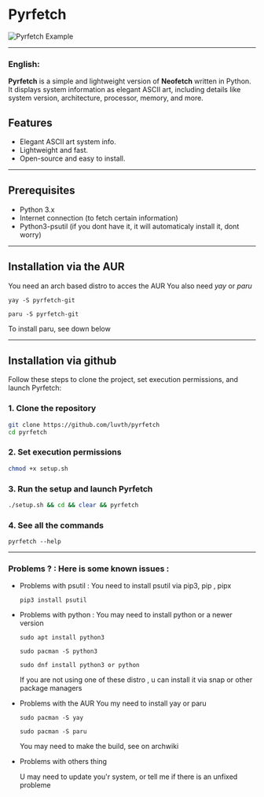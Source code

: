 # Pyrfetch

![Pyrfetch Example](https://i.imgur.com/ySJD09a.png)

---

### English:

**Pyrfetch** is a simple and lightweight version of **Neofetch** written in Python. It displays system information as elegant ASCII art, including details like system version, architecture, processor, memory, and more.

## Features
- Elegant ASCII art system info.
- Lightweight and fast.
- Open-source and easy to install.

---

## Prerequisites
- Python 3.x
- Internet connection (to fetch certain information)
- Python3-psutil (if you dont have it, it will automaticaly install it, dont worry)

---

## Installation via the AUR 

You need an arch based distro to acces the AUR
You also need *yay* or *paru*

```
yay -S pyrfetch-git
```
```
paru -S pyrfetch-git
```
To install paru, see down below

-----------

## Installation via github

Follow these steps to clone the project, set execution permissions, and launch Pyrfetch:

### 1. Clone the repository
```bash
git clone https://github.com/luvth/pyrfetch
cd pyrfetch
```

### 2. Set execution permissions
```bash
chmod +x setup.sh
```

### 3. Run the setup and launch Pyrfetch
```bash
./setup.sh && cd && clear && pyrfetch
```

### 4. See all the commands
```
pyrfetch --help
```
---------------------------------

### Problems ? : Here is some known issues :

- Problems with psutil : You need to install psutil via pip3, pip , pipx
  
  ```
  pip3 install psutil
  ```
  
- Problems with python : You may need to install python or a newer version
  
  ```
  sudo apt install python3
  ```
  ```
  sudo pacman -S python3
  ```
  ```
  sudo dnf install python3 or python
  ```
  If you are not using one of these distro , u can install it via snap or other package managers

- Problems with the AUR
  You my need to install yay or paru
  ```
  sudo pacman -S yay
  ```

  ```
  sudo pacman -S paru
  ```

  You may need to make the build, see on archwiki


- Problems with others thing

  U may need to update you'r system, or tell me if there is an unfixed probleme

  
